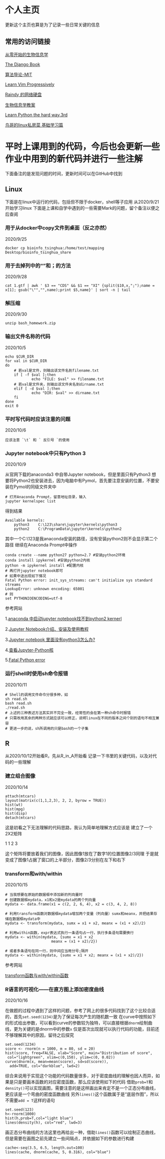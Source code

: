 # 个人主页
更新这个主页也算是为了记录一些日常关键的信息
## 常用的访问链接 
[从零开始的生物信息学](https://zhuanlan.zhihu.com/c_1060579529482948608)

[The Django Book](http://djangobook.py3k.cn/2.0/)

[算法导论-MIT](https://www.bilibili.com/video/BV1Tb411M7FA?from=search&seid=9248342711021682564)

[Learn Vim Progressively](http://yannesposito.com/Scratch/en/blog/Learn-Vim-Progressively/)

[Raindy 的网络硬盘](http://raindy.ys168.com/)

[生物信息学教案](https://app.yinxiang.com/fx/31ac2fb0-ca34-4df3-b794-14ac88237a73)

[Learn Python the hard way.3rd](http://shouce.jb51.net/python-way/learn-python-the-hard-way-appendix-a-Introduction.html)

[鸟哥的linux私房菜 基础学习篇](http://cn.linux.vbird.org/linux_basic/linux_basic.php)
# 平时上课用到的代码，今后也会更新一些作业中用到的新代码并进行一些注解
下面备注的是发现问题的时间，更新时间可以在GitHub中找到
## Linux
下面是在linux中运行的代码，包括但不限于docker，shell等子应用
从2020/9/21 开始学习linux
下面是上课和自学中遇到的一些需要Mark的问题，留个备注以便之后查阅
### 用于从docker中copy文件到桌面（反之亦然）
2020/9/25
    
    docker cp bioinfo_tsinghua:/home/test/mapping Desktop/bioinfo_tsinghua_share
    
### 用于去掉列中的“”和；的方法
2020/9/28
    
    cat 1.gtf | awk ' $3 == "CDS" && $1 == "XI" {split($10,x,";");name = x[1]; gsub("\"","",name);print $5,name}' | sort -n | tail
    
### 解压缩
2020/9/30
    
    unzip bash_homework.zip
    
### 输出文件名称的代码
2020/10/5
    
    echo $CUR_DIR
    for val in $CUR_DIR
    do
        # 若val是文件，则输出该文件名到filename.txt
        if [ -f $val ];then
                echo "FILE: $val" >> filename.txt
        # 若val是文件夹，则输出该文件夹名到dirname.txt
        elif [ -d $val ];then
                echo "DIR: $val" >> dirname.txt
        fi
    done
    exit 0

### 平时写代码时应该注意的问题
2020/10/6 
    
    应该注意 `\t` 和 ` 反引号 `的使用
    
### Jupyter notebook中只有Python 3
2020/10/9
    
从官网下载的anaconda3 中自带Jupyter notebook，但是里面只有Python3
想要将Python2也安装进去，因为电脑中有Pymol，首先要注意安装的位置，不要安装在Pymol的同级文件夹中
    
    # 打开Anaconda Prompt，留意地址目录，输入
    jupyter kernelspec list
    
得到结果

    Available kernels:
        python3    C:\123\share\jupyter\kernels\python3
        python2    C:\ProgramData\jupyter\kernels\python2
        
其中一个C:\123是我anaconda安装的路径，没有安装python2则不会显示第二个路径
继续在Anaconda Prompt中操作

    conda create --name python27 python=2.7 #安装python2环境
    conda install ipykernel #安装python2内核
    python -m ipykernel install #配置内核
    # 再打开jupyter notebook即可
    # 如果中途出现如下情况
    Fatal Python error: init_sys_streams: can't initialize sys standard streams
    LookupError: unknown encoding: 65001
    # 则
    set PYTHONIOENCODING=utf-8
    
参考网站

1.[anaconda 中启动jupyter notebook找不到python2 kernerl](https://blog.csdn.net/u013187057/article/details/83689020)

2.[Jupyter Notebook介绍、安装及使用教程](https://www.jianshu.com/p/91365f343585)

3.[Jupyter notebook 里面没有python3怎么办?](https://blog.csdn.net/qq_41500222/article/details/81129603)

4.[查看Jupyter-Python核](https://blog.csdn.net/woai8339/article/details/82767356)

5.[Fatal Python error](https://blog.csdn.net/qq_42303913/article/details/103645226)
    
### 运行shell时使用sh命令报错
2020/10/11

    # Shell的调用文件命令分很多种，如
    sh read.sh
    bash read.sh
    ./read.sh
    # 上述的三种表述方法其实并不完全一致，经常性的会在第一种sh命令时报错
    # 只需改用其余的两种方式就应该可以修正，说明linux在不同的版本之间个别的语句不相互兼容
    # 更进一步的说，sh所调用的只是bash的一个子集
    
## R
从2020/10/12开始看R，先从R_in_A开始看
记录一下书里的关键代码，以及对代码的一些理解

### 建立组合图像
2020/10/14

    attach(mtcars)
    layout(matrix(c(1,1,2,3), 2, 2, byrow = TRUE))
    hist(wt)
    hist(mpg)
    hist(disp)
    detach(mtcars)
    
这是初看之下无法理解的代码思路，我认为简单地理解方式应该是
建立了一个2X2矩阵 

1 1
2 3

这个矩阵将要放着我们的图像，因此图像1放在了数字1的位置图像2/3同理
于是就变成了图像1占据了窗口的上半部分，图像2/3分别在左下和右下
    
### transform和with/within 
2020/10/15

    # 当我想要在原始的数据框中添加新的列向量时
    # 创建数据框mydata，x1和x2是mydata的两个列向量
    mydata <- data.frame(x1 = c(2, 2, 6, 4), x2 = c(3, 4, 2, 8))

    # 利用transform函数对数据框mydata增加两个变量（列向量）sumx和meanx，并把结果存储在数据框mydata中
    mydata <- transform(mydata, sumx = x1 + x2, meanx = (x1 + x2)/2)

    # 利用within函数，expr表达式执行一条语句占一行，执行多条语句需要换行
    mydata <- within(mydata, {sumx = x1 + x2
                         meanx = (x1 + x2)/2})

    # 或者多条语句在同一行，则中间应当用分号;隔开
    mydata <- within(mydata, {sumx = x1 + x2; meanx = (x1 + x2)/2})
    
参考网站

[transform函数与with/within函数](https://zhuanlan.zhihu.com/p/25847796)

### R语言的可视化——在直方图上添加密度曲线
2020/10/16

在做题的过程中遇到了这样的问题，参考了网上的很多代码找到了这个比较合适的，首先`set.seed(1234)`是为了保证每次产生的随机数一致
在curve中按照如下的形式给出参数，可以看到curve的参数较为独特，可以直接根据`dnorm`绘制曲线，更为关键的是dnorm中的参数`x`
仅是首次出现就可以执行代码的功能，目前还不够理解其中的原因，留待之后探究

    set.seed(1234)
    score <- rnorm(n = 1000, m = 80, sd = 20)
    hist(score, freq=FALSE, xlab="Score", main="Distribution of score", 
     col="lightgreen", xlim=c(0,150), ylim=c(0, 0.02))
    curve(dnorm(x, mean=mean(score), sd=sd(score)), 
      add=TRUE, col="darkblue", lwd=2)

综合来说用于实现这个功能的代码数量很多，对于密度曲线的理解也因人而异，如果是只是要画本函数的对应密度函数，那么应该使用如下的代码
借助`prob=T`和`density()`可以实现画图，需要注意的是这样画出来肯定不是一个正态分布曲线，更应该是一个弯曲的密度函数曲线
另外`lines()`这个函数属于是“底层作图”，所以不需要`add = T`这样的语句

    set.seed(123)
    h<-rnorm(1000)
    hist(h,prob=T,col="light blue")
    lines(density(h), col="red", lwd=3)  
    
 画正态分布曲线的方法这里也再给出一种，借助`lines()`函数可以绘制正态曲线，但是需要在画图之前先建立一些间隔点，并依据如下的参数进行构建
    
    cache<-seq(3.5, 6.5, length.out=100)
    lines(cache, dnorm(cache, 5, 0.316), col="blue")
      
    
    
